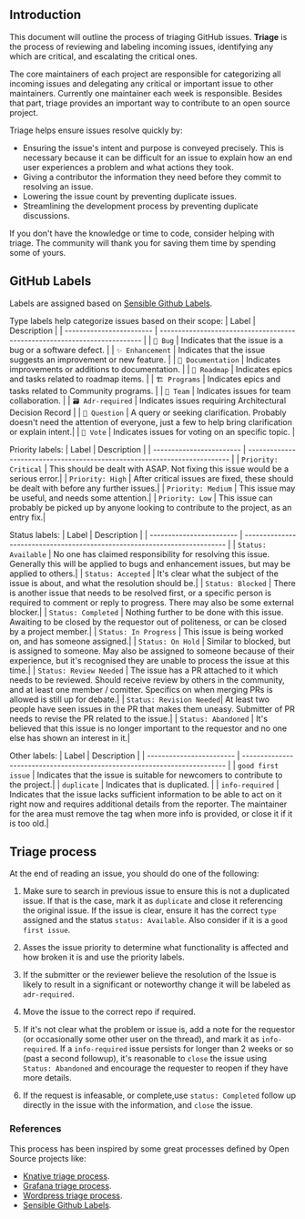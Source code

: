 ## Introduction

This document will outline the process of triaging GitHub issues. **Triage** is the process of reviewing and labeling incoming issues, identifying any which are critical, and escalating the critical ones.

The core maintainers of each project are responsible for categorizing all incoming issues and delegating any critical or important issue to other maintainers. Currently one maintainer each week is responsible. Besides that part, triage provides an important way to contribute to an open source project.

Triage helps ensure issues resolve quickly by:

- Ensuring the issue's intent and purpose is conveyed precisely. This is necessary because it can be difficult for an issue to explain how an end user experiences a problem and what actions they took.
- Giving a contributor the information they need before they commit to resolving an issue.
- Lowering the issue count by preventing duplicate issues.
- Streamlining the development process by preventing duplicate discussions.

If you don't have the knowledge or time to code, consider helping with triage. The community will thank you for saving them time by spending some of yours.

## GitHub Labels

Labels are assigned based on [Sensible Github Labels](https://github.com/Relequestual/sensible-github-labels).

Type labels help categorize issues based on their scope:
| Label                    | Description                                                               |
| ------------------------ | ------------------------------------------------------------------------- |
| `🐛 Bug`                 | Indicates that the issue is a bug or a software defect.                   |
| `✨ Enhancement`         | Indicates that the issue suggests an improvement or new feature.          |
| `📝 Documentation`       | Indicates improvements or additions to documentation.                     |
| `🎯 Roadmap`             | Indicates epics and tasks related to roadmap items.                       |
| `🏗️ Programs`            | Indicates epics and tasks related to Community programs.                  |
| `👥 Team`                | Indicates issues for team collaboration.                                  |
| `🗃️ Adr-required`        | Indicates issues requiring Architectural Decision Record                  |
| `💬 Question`            | A query or seeking clarification. Probably doesn't need the attention of everyone, just a few to help bring clarification or explain intent.|
| `🤝 Vote`                | Indicates issues for voting on an specific topic.                         |

Priority labels:
| Label                    | Description                                                               |
| ------------------------ | ------------------------------------------------------------------------- |
| `Priority: Critical`     | This should be dealt with ASAP. Not fixing this issue would be a serious error.|
| `Priority: High`         | After critical issues are fixed, these should be dealt with before any further issues.|
| `Priority: Medium`       | This issue may be useful, and needs some attention.|
| `Priority: Low`          | This issue can probably be picked up by anyone looking to contribute to the project, as an entry fix.|

Status labels:
| Label                    | Description                                                               |
| ------------------------ | ------------------------------------------------------------------------- |
| `Status: Available`      | No one has claimed responsibility for resolving this issue. Generally this will be applied to bugs and enhancement issues, but may be applied to others.|
| `Status: Accepted`       | It's clear what the subject of the issue is about, and what the resolution should be.|
| `Status: Blocked`        | There is another issue that needs to be resolved first, or a specific person is required to comment or reply to progress. There may also be some external blocker.|
| `Status: Completed`      | Nothing further to be done with this issue. Awaiting to be closed by the requestor out of politeness, or can be closed by a project member.|
| `Status: In Progress`    | This issue is being worked on, and has someone assigned.|
| `Status: On Hold`        | Similar to blocked, but is assigned to someone. May also be assigned to someone because of their experience, but it's recognised they are unable to process the issue at this time.|
| `Status: Review Needed`  | The issue has a PR attached to it which needs to be reviewed. Should receive review by others in the community, and at least one member / comitter. Specifics on when merging PRs is allowed is still up for debate.|
| `Status: Revision Needed`| At least two people have seen issues in the PR that makes them uneasy. Submitter of PR needs to revise the PR related to the issue.|
| `Status: Abandoned`      | It's believed that this issue is no longer important to the requestor and no one else has shown an interest in it.|

Other labels:
| Label                    | Description                                                               |
| ------------------------ | ------------------------------------------------------------------------- |
| `good first issue`       | Indicates that the issue is suitable for newcomers to contribute to the project.|
| `duplicate`              | Indicates that is duplicated.                                             |
| `info-required`          | Indicates that the issue lacks sufficient information to be able to act on it right now and requires additional details from the reporter. The maintainer for the area must remove the tag when more info is provided, or close it if it is too old.|

## Triage process

At the end of reading an issue, you should do one of the following:

1. Make sure to search in previous issue to ensure this is not a duplicated issue. If that is the case, mark it as `duplicate` and close it referencing the original issue. If the issue is clear, ensure it has the correct `type` assigned and the status `status: Available`. Also consider if it is a `good first issue`.  

2. Asses the issue priority to determine what functionality is affected and how broken it is and use the priority labels.

3. If the submitter or the reviewer believe the resolution of the Issue is likely to result in a significant or noteworthy change it will be labeled as `adr-required`.

4. Move the issue to the correct repo if required.

5. If it's not clear what the problem or issue is, add a note for the requestor (or occasionally some other user on the thread), and mark it as `info-required`. If a `info-required` issue persists for longer than 2 weeks or so (past a second followup), it's reasonable to `close` the issue using `Status: Abandoned` and encourage the requester to reopen if they have more details.

6. If the request is infeasable, or complete,use `status: Completed` follow up directly in the issue with the information, and `close` the issue.

### References

This process has been inspired by some great processes defined by Open Source projects like:
- [Knative triage process](https://github.com/knative/serving/blob/main/support/TRIAGE.md).
- [Grafana triage process](https://github.com/grafana/faro-web-sdk/blob/main/ISSUE_TRIAGE.md).
- [Wordpress triage process](https://github.com/wordpress-mobile/WordPress-iOS/blob/trunk/docs/issue-triage.md).
- [Sensible Github Labels](https://github.com/Relequestual/sensible-github-labels).